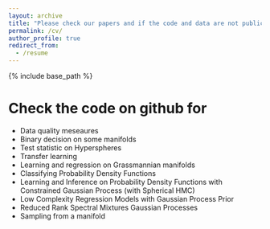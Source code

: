 ```yaml
---
layout: archive
title: "Please check our papers and if the code and data are not publicly available, they may be shared upon reasonable request."
permalink: /cv/
author_profile: true
redirect_from:
  - /resume
---
```


{% include base_path %}

Check the code on github for 
======
* Data quality meseaures 
* Binary decision on some manifolds 
* Test statistic on Hyperspheres
* Transfer learning
* Learning and regression on Grassmannian manifolds 
* Classifying Probability Density Functions
* Learning and Inference on Probability Density Functions with Constrained Gaussian Process (with Spherical HMC)
* Low Complexity Regression Models with Gaussian Process Prior
* Reduced Rank Spectral Mixtures Gaussian Processes
* Sampling from a manifold



